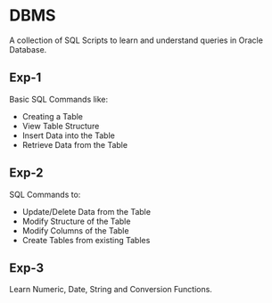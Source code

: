 # DBMS
A collection of SQL Scripts to learn and understand queries in Oracle Database.

## Exp-1
Basic SQL Commands like:
* Creating a Table
* View Table Structure
* Insert Data into the Table
* Retrieve Data from the Table

## Exp-2
SQL Commands to:
* Update/Delete Data from the Table
* Modify Structure of the Table
* Modify Columns of the Table
* Create Tables from existing Tables

 ## Exp-3
Learn Numeric, Date, String and Conversion Functions. 
